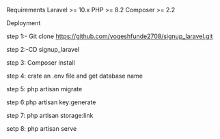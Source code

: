 Requirements
 Laravel >= 10.x
 PHP >= 8.2
 Composer >= 2.2


Deployment

step 1:- Git clone https://github.com/yogeshfunde2708/signup_laravel.git

step 2:-CD signup_laravel

step 3: Composer install

step 4: crate an .env file and get database name

step 5: php artisan migrate

step 6:php artisan key:generate

step 7: php artisan storage:link

setp 8: php artisan serve
